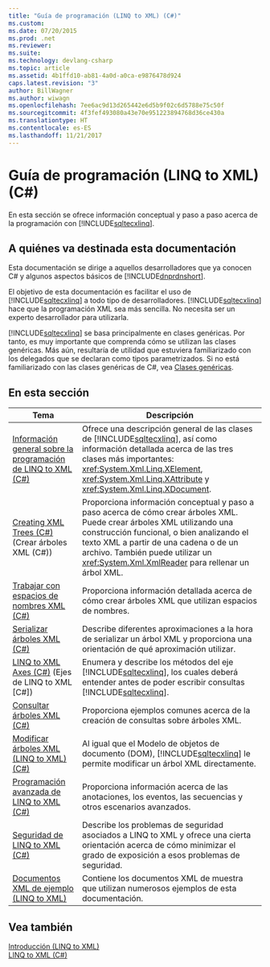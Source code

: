 ```yaml
---
title: "Guía de programación (LINQ to XML) (C#)"
ms.custom: 
ms.date: 07/20/2015
ms.prod: .net
ms.reviewer: 
ms.suite: 
ms.technology: devlang-csharp
ms.topic: article
ms.assetid: 4b1ffd10-ab81-4a0d-a0ca-e9876478d924
caps.latest.revision: "3"
author: BillWagner
ms.author: wiwagn
ms.openlocfilehash: 7ee6ac9d13d265442e6d5b9f02c6d5788e75c50f
ms.sourcegitcommit: 4f3fef493080a43e70e951223894768d36ce430a
ms.translationtype: HT
ms.contentlocale: es-ES
ms.lasthandoff: 11/21/2017
---
```

# <a name="programming-guide-linq-to-xml-c"></a>Guía de programación (LINQ to XML) (C#)
En esta sección se ofrece información conceptual y paso a paso acerca de la programación con [!INCLUDE[sqltecxlinq](~/includes/sqltecxlinq-md.md)].  
  
## <a name="who-should-read-this-documentation"></a>A quiénes va destinada esta documentación  
 Esta documentación se dirige a aquellos desarrolladores que ya conocen C# y algunos aspectos básicos de [!INCLUDE[dnprdnshort](~/includes/dnprdnshort-md.md)].  
  
 El objetivo de esta documentación es facilitar el uso de [!INCLUDE[sqltecxlinq](~/includes/sqltecxlinq-md.md)] a todo tipo de desarrolladores. [!INCLUDE[sqltecxlinq](~/includes/sqltecxlinq-md.md)] hace que la programación XML sea más sencilla. No necesita ser un experto desarrollador para utilizarla.  
  
 [!INCLUDE[sqltecxlinq](~/includes/sqltecxlinq-md.md)] se basa principalmente en clases genéricas. Por tanto, es muy importante que comprenda cómo se utilizan las clases genéricas. Más aún, resultaría de utilidad que estuviera familiarizado con los delegados que se declaran como tipos parametrizados. Si no está familiarizado con las clases genéricas de C#, vea [Clases genéricas](../../../../csharp/programming-guide/generics/generic-classes.md).  
  
## <a name="in-this-section"></a>En esta sección  
  
|Tema|Descripción|  
|-----------|-----------------|  
|[Información general sobre la programación de LINQ to XML (C#)](../../../../csharp/programming-guide/concepts/linq/linq-to-xml-programming-overview.md)|Ofrece una descripción general de las clases de [!INCLUDE[sqltecxlinq](~/includes/sqltecxlinq-md.md)], así como información detallada acerca de las tres clases más importantes: <xref:System.Xml.Linq.XElement>, <xref:System.Xml.Linq.XAttribute> y <xref:System.Xml.Linq.XDocument>.|  
|[Creating XML Trees (C#)](../../../../csharp/programming-guide/concepts/linq/creating-xml-trees.md) (Crear árboles XML (C#))|Proporciona información conceptual y paso a paso acerca de cómo crear árboles XML. Puede crear árboles XML utilizando una construcción funcional, o bien analizando el texto XML a partir de una cadena o de un archivo. También puede utilizar un <xref:System.Xml.XmlReader> para rellenar un árbol XML.|  
|[Trabajar con espacios de nombres XML (C#)](../../../../csharp/programming-guide/concepts/linq/working-with-xml-namespaces.md)|Proporciona información detallada acerca de cómo crear árboles XML que utilizan espacios de nombres.|  
|[Serializar árboles XML (C#)](../../../../csharp/programming-guide/concepts/linq/serializing-xml-trees.md)|Describe diferentes aproximaciones a la hora de serializar un árbol XML y proporciona una orientación de qué aproximación utilizar.|  
|[LINQ to XML Axes (C#)](../../../../csharp/programming-guide/concepts/linq/linq-to-xml-axes.md) (Ejes de LINQ to XML [C#])|Enumera y describe los métodos del eje [!INCLUDE[sqltecxlinq](~/includes/sqltecxlinq-md.md)], los cuales deberá entender antes de poder escribir consultas [!INCLUDE[sqltecxlinq](~/includes/sqltecxlinq-md.md)].|  
|[Consultar árboles XML (C#)](../../../../csharp/programming-guide/concepts/linq/querying-xml-trees.md)|Proporciona ejemplos comunes acerca de la creación de consultas sobre árboles XML.|  
|[Modificar árboles XML (LINQ to XML) (C#)](../../../../csharp/programming-guide/concepts/linq/modifying-xml-trees-linq-to-xml.md)|Al igual que el Modelo de objetos de documento (DOM), [!INCLUDE[sqltecxlinq](~/includes/sqltecxlinq-md.md)] le permite modificar un árbol XML directamente.|  
|[Programación avanzada de LINQ to XML (C#)](../../../../csharp/programming-guide/concepts/linq/advanced-linq-to-xml-programming.md)|Proporciona información acerca de las anotaciones, los eventos, las secuencias y otros escenarios avanzados.|  
|[Seguridad de LINQ to XML (C#)](../../../../csharp/programming-guide/concepts/linq/linq-to-xml-security.md)|Describe los problemas de seguridad asociados a LINQ to XML y ofrece una cierta orientación acerca de cómo minimizar el grado de exposición a esos problemas de seguridad.|  
|[Documentos XML de ejemplo (LINQ to XML)](../../../../csharp/programming-guide/concepts/linq/sample-xml-documents-linq-to-xml.md)|Contiene los documentos XML de muestra que utilizan numerosos ejemplos de esta documentación.|  
  
## <a name="see-also"></a>Vea también  
 [Introducción (LINQ to XML)](../../../../csharp/programming-guide/concepts/linq/getting-started-linq-to-xml.md)  
 [LINQ to XML (C#)](../../../../csharp/programming-guide/concepts/linq/linq-to-xml.md)
